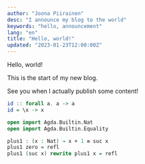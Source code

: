 ```yaml
---
author: "Joona Piirainen"
desc: "I announce my blog to the world"
keywords: "hello, announcement"
lang: "en"
title: "Hello, world!"
updated: "2023-01-23T12:00:00Z"
---
```


Hello, world!

This is the start of my new blog.

See you when I actually publish some content!

```hs
id :: forall a. a -> a
id = \x -> x
```

```agda
open import Agda.Builtin.Nat
open import Agda.Builtin.Equality

plus1 : (x : Nat) → x + 1 ≡ suc x
plus1 zero = refl
plus1 (suc x) rewrite plus1 x = refl
```